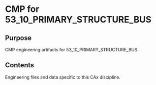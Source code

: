 # CMP for 53_10_PRIMARY_STRUCTURE_BUS

## Purpose
CMP engineering artifacts for 53_10_PRIMARY_STRUCTURE_BUS.

## Contents
Engineering files and data specific to this CAx discipline.
